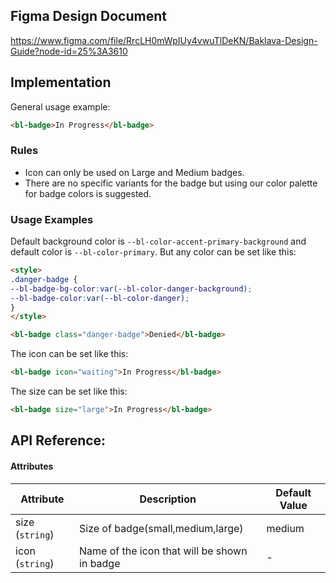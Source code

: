 ## Figma Design Document

https://www.figma.com/file/RrcLH0mWpIUy4vwuTlDeKN/Baklava-Design-Guide?node-id=25%3A3610

## Implementation

General usage example:

```html
<bl-badge>In Progress</bl-badge>
```

### Rules

* Icon can only be used on Large and Medium badges.
* There are no specific variants for the badge but using our color palette for badge colors is suggested.

### Usage Examples

Default background color is `--bl-color-accent-primary-background` and default color is `--bl-color-primary`. But any color can be set like this:

```html
<style>
.danger-badge {
--bl-badge-bg-color:var(--bl-color-danger-background);
--bl-badge-color:var(--bl-color-danger);
}
</style>

<bl-badge class="danger-badge">Denied</bl-badge>
```

The icon can be set like this:

```html
<bl-badge icon="waiting">In Progress</bl-badge>
```

The size can be set like this:

```html
<bl-badge size="large">In Progress</bl-badge>
```

## API Reference:

#### Attributes

| Attribute | Description | Default Value |
| --------------- | --------------- | --------------- |
| size (`string`) | Size of badge(small,medium,large) | medium |
| icon (`string`) | Name of the icon that will be shown in badge | - |


